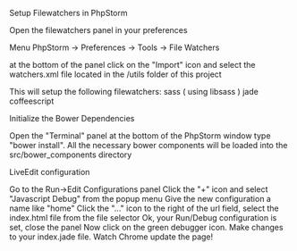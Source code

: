 Setup Filewatchers in PhpStorm

Open the filewatchers panel in your preferences

Menu PhpStorm
    -> Preferences
        -> Tools
            -> File Watchers
            
at the bottom of the panel click on the "Import" icon and select the
watchers.xml file located in the /utils folder of this project

This will setup the following filewatchers:
    sass ( using libsass )
    jade
    coffeescript
                
Initialize the Bower Dependencies

Open the "Terminal" panel at the bottom of the PhpStorm window
type "bower install". All the necessary bower components will be 
loaded into the src/bower_components directory



LiveEdit configuration

Go to the Run->Edit Configurations panel
Click the "+" icon and select "Javascript Debug" from the popup menu
Give the new configuration a name like "home"
Click the "..." icon to the right of the url field, select the index.html file from the file selector
Ok, your Run/Debug configuration is set, close the panel
Now click on the green debugger icon. Make changes to your index.jade file. Watch Chrome update the page!